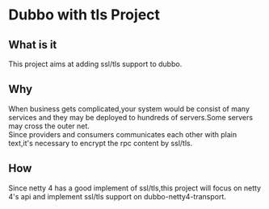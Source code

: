 # Dubbo with tls Project

## What is it  
This project aims at adding ssl/tls support to dubbo.  

## Why  
When business gets complicated,your system would be consist of many services and they may be deployed to hundreds of servers.Some servers may cross the outer net.  
Since providers and consumers communicates each other with plain text,it's necessary to encrypt the rpc content by ssl/tls.  

## How  
Since netty 4 has a good implement of ssl/tls,this project will focus on netty 4's api and implement ssl/tls support on dubbo-netty4-transport.  
